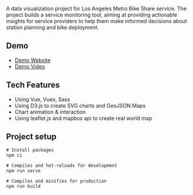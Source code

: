 A data visualization project for Los Angeles Metro Bike Share service. The project builds a service monitoring tool, aiming at providing actionable insights for service providers to help them make informed decisions about station planning and bike deployment.

## Demo
- [Demo Website](http://106.14.216.118/la_metrobike)
- [Demo Video](https://www.youtube.com/watch?v=R-OWenNrUKA)

## Tech Features
- Using Vue, Vuex, Sass
- Using D3.js to create SVG charts and GeoJSON Maps
- Chart animation & interaction
- Using leaflet.js and mapbox api to create real world map

## Project setup
```
# Install packages
npm ci

# Compiles and hot-reloads for development
npm run serve

# Compiles and minifies for production
npm run build
```
